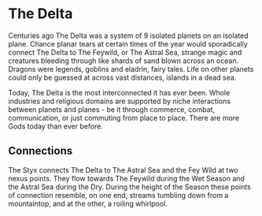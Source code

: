 # The Delta

Centuries ago The Delta was a system of 9 isolated planets on an isolated plane. Chance planar tears at certain times of the year would sporadically connect The Delta to The Feywild, or The Astral Sea, strange magic and creatures bleeding through like shards of sand blown across an ocean. Dragons were legends, goblins and eladrin, fairy tales. Life on other planets could only be guessed at across vast distances, islands in a dead sea.

Today, The Delta is the most interconnected it has ever been. Whole industries and religious domains are supported by niche interactions between planets and planes - be it through commerce, combat, communication, or just commuting from place to place. There are more Gods today than ever before.

## Connections

The Styx connects The Delta to The Astral Sea and the Fey Wild at two nexus points. They flow towards The Feywild during the Wet Season and the Astral Sea during the Dry. During the height of the Season these points of connection resemble, on one end, streams tumbling down from a mountaintop, and at the other, a roiling whirlpool.